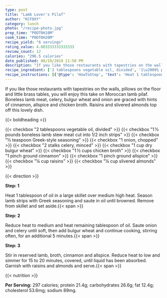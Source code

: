 ```yaml
---
type: post
title: "Lamb Lover's Pilaf"
author: "KCFOXY"
category: lunch
photo: "/recipe-photo.jpg"
prep_time: "P0DT0H10M"
cook_time: "P0DT0H20M"
recipe_yield: "6 servings"
rating_value: 4.083333333333333
review_count: 12
calories: "296.5 calories"
date_published: 08/19/2019 11:50 PM
description: "If you like those restaurants with tapestries on the walls, pillows on the floor and little brass tables, you will enjoy this take on Moroccan lamb pilaf. Boneless lamb meat, celery, bulgur wheat and onion are graced with hints of cinnamon, allspice and chicken broth. Raisins and slivered almonds top off this lovely dish."
recipe_ingredient: ['2 tablespoons vegetable oil, divided', '1\u2009½ pounds boneless lamb stew meat cut into 1/2 inch strips', '½ teaspoon Greek-style seasoning', '1 onion, chopped', '2 stalks celery, minced', '1 cup dry bulgur wheat', '1\u2009½ cups chicken broth', '1 pinch ground cinnamon', '1 pinch ground allspice', '¼ cup raisins', '¼ cup slivered almonds']
recipe_instructions: [{'@type': 'HowToStep', 'text': 'Heat 1 tablespoon of oil in a large skillet over medium high heat. Season lamb strips with Greek seasoning and saute in oil until browned. Remove from skillet and set aside.\n'}, {'@type': 'HowToStep', 'text': 'Reduce heat to medium and heat remaining tablespoon of oil. Saute onion and celery until soft, then add bulgur wheat and continue cooking, stirring often, for an additional 5 minutes.\n'}, {'@type': 'HowToStep', 'text': 'Stir in reserved lamb, broth, cinnamon and allspice. Reduce heat to low and simmer for 15 to 20 minutes, covered, until liquid has been absorbed. Garnish with raisins and almonds and serve.\n'}]
---
```


If you like those restaurants with tapestries on the walls, pillows on the floor and little brass tables, you will enjoy this take on Moroccan lamb pilaf. Boneless lamb meat, celery, bulgur wheat and onion are graced with hints of cinnamon, allspice and chicken broth. Raisins and slivered almonds top off this lovely dish. 

{{< boldheading >}}

{{< checkbox "2 tablespoons vegetable oil, divided" >}}
{{< checkbox "1 ½ pounds boneless lamb stew meat cut into 1/2 inch strips" >}}
{{< checkbox "½ teaspoon Greek-style seasoning" >}}
{{< checkbox "1  onion, chopped" >}}
{{< checkbox "2 stalks celery, minced" >}}
{{< checkbox "1 cup dry bulgur wheat" >}}
{{< checkbox "1 ½ cups chicken broth" >}}
{{< checkbox "1 pinch ground cinnamon" >}}
{{< checkbox "1 pinch ground allspice" >}}
{{< checkbox "¼ cup raisins" >}}
{{< checkbox "¼ cup slivered almonds" >}}


{{< direction >}}

**Step: 1**

Heat 1 tablespoon of oil in a large skillet over medium high heat. Season lamb strips with Greek seasoning and saute in oil until browned. Remove from skillet and set aside.{{< span >}}

**Step: 2**

Reduce heat to medium and heat remaining tablespoon of oil. Saute onion and celery until soft, then add bulgur wheat and continue cooking, stirring often, for an additional 5 minutes.{{< span >}}

**Step: 3**

Stir in reserved lamb, broth, cinnamon and allspice. Reduce heat to low and simmer for 15 to 20 minutes, covered, until liquid has been absorbed. Garnish with raisins and almonds and serve.{{< span >}}

{{< nutrition >}}

**Per Serving:** 297 calories; protein 21.4g; carbohydrates 26.6g; fat 12.4g; cholesterol 53.6mg; sodium 89mg.